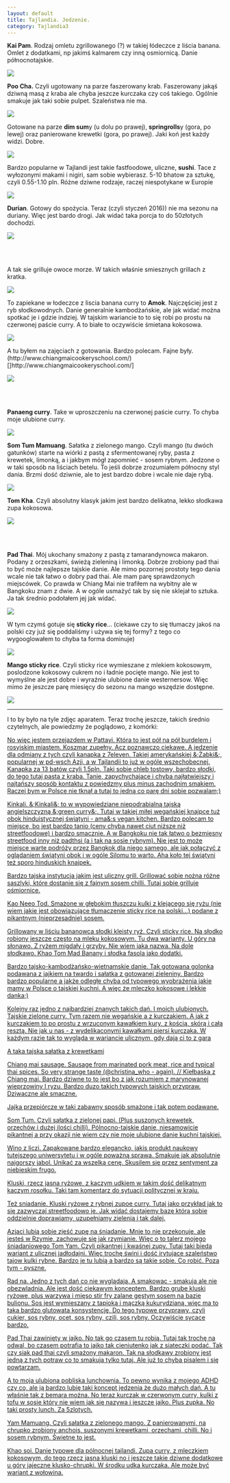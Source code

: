 ```yaml
---
layout: default
title: Tajlandia. Jedzenie.
category: Tajlandia3
---
```


<p><strong>Kai Pam</strong>. Rodzaj omletu zgrillowanego (?) w takiej łódeczce z liścia banana. Omlet z dodatkami, np jakimś kalmarem czy inną osmiornicą. Danie północnotajskie.</p>

<img src='https://lh3.googleusercontent.com/9mj0n4sgfzEZWK3IzUFyQsgpyNGxaFOn9orxhyEQPWSa-rU1dAZcUXjNZvqT7v5hbd-PgFSUx7f5FBT0sb2QxhWj114jXWtyvFaHIHwAgIRGGFCCEqYEa8t5cwy3yhviEt4jcC5RVGGqGxT6D9-2OvciLM-6VK6qLvi8S2k9zLbhhlbbj4Q1Srb0ZrCai6k3Pg9XsBI_n9Ii3xkOrFG_MbPLfrDf0QM011aVwY_O-oNRoHX1pL4b-93wF5UY2EiYGFBS1vqPBwFEKAHUWo9FSxc3RcU6whf0K0gsG11JRyDoDs18L0Vh8Mtxn9tjXDzcXvH0d3aBGTJQemXsIU908YK3XvedHiRBdHh2VGJ8oBLMK7PCLKm222JTrJ7y37WkBqpSGU4YuCzXMPmuNB6sGaPLHUgNWdvhhu_VP2ibDw4KPoO1aLqiFOAMXFxxWUGm39_oIeTajasI0voW-YPVwlS1RfQOt-tCTEfgqzBPSD79Oe3I2XL4FYTtlj1UgdCq5RRBSPEpi2_ObBLEdDHVwkV1IADmo6pkRG5eqom3Bzx_mJzTwsI-1XSkBEozs6tHib7KzA=w9999-h999' srcset='https://lh3.googleusercontent.com/9mj0n4sgfzEZWK3IzUFyQsgpyNGxaFOn9orxhyEQPWSa-rU1dAZcUXjNZvqT7v5hbd-PgFSUx7f5FBT0sb2QxhWj114jXWtyvFaHIHwAgIRGGFCCEqYEa8t5cwy3yhviEt4jcC5RVGGqGxT6D9-2OvciLM-6VK6qLvi8S2k9zLbhhlbbj4Q1Srb0ZrCai6k3Pg9XsBI_n9Ii3xkOrFG_MbPLfrDf0QM011aVwY_O-oNRoHX1pL4b-93wF5UY2EiYGFBS1vqPBwFEKAHUWo9FSxc3RcU6whf0K0gsG11JRyDoDs18L0Vh8Mtxn9tjXDzcXvH0d3aBGTJQemXsIU908YK3XvedHiRBdHh2VGJ8oBLMK7PCLKm222JTrJ7y37WkBqpSGU4YuCzXMPmuNB6sGaPLHUgNWdvhhu_VP2ibDw4KPoO1aLqiFOAMXFxxWUGm39_oIeTajasI0voW-YPVwlS1RfQOt-tCTEfgqzBPSD79Oe3I2XL4FYTtlj1UgdCq5RRBSPEpi2_ObBLEdDHVwkV1IADmo6pkRG5eqom3Bzx_mJzTwsI-1XSkBEozs6tHib7KzA=w1400-h9999 1400' srcset='https://lh3.googleusercontent.com/9mj0n4sgfzEZWK3IzUFyQsgpyNGxaFOn9orxhyEQPWSa-rU1dAZcUXjNZvqT7v5hbd-PgFSUx7f5FBT0sb2QxhWj114jXWtyvFaHIHwAgIRGGFCCEqYEa8t5cwy3yhviEt4jcC5RVGGqGxT6D9-2OvciLM-6VK6qLvi8S2k9zLbhhlbbj4Q1Srb0ZrCai6k3Pg9XsBI_n9Ii3xkOrFG_MbPLfrDf0QM011aVwY_O-oNRoHX1pL4b-93wF5UY2EiYGFBS1vqPBwFEKAHUWo9FSxc3RcU6whf0K0gsG11JRyDoDs18L0Vh8Mtxn9tjXDzcXvH0d3aBGTJQemXsIU908YK3XvedHiRBdHh2VGJ8oBLMK7PCLKm222JTrJ7y37WkBqpSGU4YuCzXMPmuNB6sGaPLHUgNWdvhhu_VP2ibDw4KPoO1aLqiFOAMXFxxWUGm39_oIeTajasI0voW-YPVwlS1RfQOt-tCTEfgqzBPSD79Oe3I2XL4FYTtlj1UgdCq5RRBSPEpi2_ObBLEdDHVwkV1IADmo6pkRG5eqom3Bzx_mJzTwsI-1XSkBEozs6tHib7KzA=w1950-h9999 1950w' />

<p><strong>Poo Cha.</strong> Czyli ugotowany na parze faszerowany krab. Faszerowany jakąś dziwną masą z kraba ale chyba jeszcze kurczaka czy coś takiego. Ogólnie smakuje jak taki sobie pulpet. Szaleństwa nie ma.</p>

<img src='https://lh3.googleusercontent.com/S6RPAkofxADX6EpRDP_wA8v_NGZx3nl8By_Bj5r0d3HunczNog7peE8YdbdhGFdt3N5wP1ql2UmIWvKy7PUCpl1lfKRe-TwaaLNey1z7kpICah7Yb-nPp8hes7sUQ5LR4I6aEM0qDdBPxrVPH5OJAm-Rcqlg7aC0kEt42aG5Wk95pCfK0OOSq_yxezvb0j_b2Gq9dn8nt4gLdgYoHEfGf7Z3SSBCKsS6i8n6TLphMkQei--emMfU_wdBjU8Jk679CcaFwt4sIb0SiAhvErlMYFdtBySODD_ifBHFPl37TxV6nB_7hnpvFBA0Df2fe-jtKnEg32Lh436OQ2eaUtvYXGF5dfO3z5rLlNsW0I2EVKVvqUqnfsCtmmJlk1MF_tqLopCVHPfsi2a6a4toGXvXyD2mTjk7RQGajAjhYooaXdtA8xsA8t9M9OsGNC3kMwILuPHCP77r9kGYmHt00VltH7KToRVvuxAfr0Gp4zU-ANlFzjrFDfXLOxIG9kEg74uH5yWNfz4vTjrZXO_ti6SywCIufzV6L0qf8DHGRWzddv5jX6hX-OhM0SxCRBkBYLAHILBSPg=w9999-h9999' 
srcset='https://lh3.googleusercontent.com/S6RPAkofxADX6EpRDP_wA8v_NGZx3nl8By_Bj5r0d3HunczNog7peE8YdbdhGFdt3N5wP1ql2UmIWvKy7PUCpl1lfKRe-TwaaLNey1z7kpICah7Yb-nPp8hes7sUQ5LR4I6aEM0qDdBPxrVPH5OJAm-Rcqlg7aC0kEt42aG5Wk95pCfK0OOSq_yxezvb0j_b2Gq9dn8nt4gLdgYoHEfGf7Z3SSBCKsS6i8n6TLphMkQei--emMfU_wdBjU8Jk679CcaFwt4sIb0SiAhvErlMYFdtBySODD_ifBHFPl37TxV6nB_7hnpvFBA0Df2fe-jtKnEg32Lh436OQ2eaUtvYXGF5dfO3z5rLlNsW0I2EVKVvqUqnfsCtmmJlk1MF_tqLopCVHPfsi2a6a4toGXvXyD2mTjk7RQGajAjhYooaXdtA8xsA8t9M9OsGNC3kMwILuPHCP77r9kGYmHt00VltH7KToRVvuxAfr0Gp4zU-ANlFzjrFDfXLOxIG9kEg74uH5yWNfz4vTjrZXO_ti6SywCIufzV6L0qf8DHGRWzddv5jX6hX-OhM0SxCRBkBYLAHILBSPg=w1400-h9999 1400w' 
srcset='https://lh3.googleusercontent.com/S6RPAkofxADX6EpRDP_wA8v_NGZx3nl8By_Bj5r0d3HunczNog7peE8YdbdhGFdt3N5wP1ql2UmIWvKy7PUCpl1lfKRe-TwaaLNey1z7kpICah7Yb-nPp8hes7sUQ5LR4I6aEM0qDdBPxrVPH5OJAm-Rcqlg7aC0kEt42aG5Wk95pCfK0OOSq_yxezvb0j_b2Gq9dn8nt4gLdgYoHEfGf7Z3SSBCKsS6i8n6TLphMkQei--emMfU_wdBjU8Jk679CcaFwt4sIb0SiAhvErlMYFdtBySODD_ifBHFPl37TxV6nB_7hnpvFBA0Df2fe-jtKnEg32Lh436OQ2eaUtvYXGF5dfO3z5rLlNsW0I2EVKVvqUqnfsCtmmJlk1MF_tqLopCVHPfsi2a6a4toGXvXyD2mTjk7RQGajAjhYooaXdtA8xsA8t9M9OsGNC3kMwILuPHCP77r9kGYmHt00VltH7KToRVvuxAfr0Gp4zU-ANlFzjrFDfXLOxIG9kEg74uH5yWNfz4vTjrZXO_ti6SywCIufzV6L0qf8DHGRWzddv5jX6hX-OhM0SxCRBkBYLAHILBSPg=w1950-h9999 1950w' />

<p>Gotowane na parze <strong>dim sum</strong>y (u dolu po prawej), <strong>springrolls</strong>y (gora, po lewej) oraz panierowane krewetki (gora, po prawej). Jaki koń jest każdy widzi. Dobre. </p>

<img src='https://lh3.googleusercontent.com/bOKYVu1nLcjk6EX5_Yt5KRxw3cj_dGP5Z1hZP2o89ynwY1sC9wAeRupCVjD4nP8i4gm5rOWbdjiDmI3y4Ct3cEKiepb84ZaAfKQ8J0fPKOWX_YAAHsefR0XNPFbsT_5rYXMjqKMkCGuwZBX2u6tWnQ_Utg9cyQg1hMKEk9YVO_3ufJsRkrbuSYn3Awl1iw5ANV29S3O60FVaC5QGWBJOjMWdBUbdMiQ0-NdOFgRSUxidBaZJ00DQV31NghvvTV4aTIIZj7GXtqAZVjZ3pzBEGRez6cPL5S5W9Z-5DrSAz-CiS2TBoRs8pqxOSmeTI8FAiCVVabReMABUDYyW8OZiduPbSN8Wb9yGCo1wkKm-jYtsbjGnYS7ze3QRqj3JdKMxfCkZ_YbxZ_fqpQlB9XLseQO8ys2kHWSN0uT25teyHlwUICmXwQZLXkcVAgBohiUO5utgl_eshBspnyzA91cu5m59IqjJiSIWOwR44KzXB2EQQL8F9UqIJF-4V9MMaxJ1H5ty2nZSzs1gx8VYopSEffPN4sxozxZ5CuLOIRRKXTaDEbnW6GFNGMwQAwEhdqn1xVWmYw=w9999-h999' srcset='https://lh3.googleusercontent.com/bOKYVu1nLcjk6EX5_Yt5KRxw3cj_dGP5Z1hZP2o89ynwY1sC9wAeRupCVjD4nP8i4gm5rOWbdjiDmI3y4Ct3cEKiepb84ZaAfKQ8J0fPKOWX_YAAHsefR0XNPFbsT_5rYXMjqKMkCGuwZBX2u6tWnQ_Utg9cyQg1hMKEk9YVO_3ufJsRkrbuSYn3Awl1iw5ANV29S3O60FVaC5QGWBJOjMWdBUbdMiQ0-NdOFgRSUxidBaZJ00DQV31NghvvTV4aTIIZj7GXtqAZVjZ3pzBEGRez6cPL5S5W9Z-5DrSAz-CiS2TBoRs8pqxOSmeTI8FAiCVVabReMABUDYyW8OZiduPbSN8Wb9yGCo1wkKm-jYtsbjGnYS7ze3QRqj3JdKMxfCkZ_YbxZ_fqpQlB9XLseQO8ys2kHWSN0uT25teyHlwUICmXwQZLXkcVAgBohiUO5utgl_eshBspnyzA91cu5m59IqjJiSIWOwR44KzXB2EQQL8F9UqIJF-4V9MMaxJ1H5ty2nZSzs1gx8VYopSEffPN4sxozxZ5CuLOIRRKXTaDEbnW6GFNGMwQAwEhdqn1xVWmYw=w1400-h9999 1400' srcset='https://lh3.googleusercontent.com/bOKYVu1nLcjk6EX5_Yt5KRxw3cj_dGP5Z1hZP2o89ynwY1sC9wAeRupCVjD4nP8i4gm5rOWbdjiDmI3y4Ct3cEKiepb84ZaAfKQ8J0fPKOWX_YAAHsefR0XNPFbsT_5rYXMjqKMkCGuwZBX2u6tWnQ_Utg9cyQg1hMKEk9YVO_3ufJsRkrbuSYn3Awl1iw5ANV29S3O60FVaC5QGWBJOjMWdBUbdMiQ0-NdOFgRSUxidBaZJ00DQV31NghvvTV4aTIIZj7GXtqAZVjZ3pzBEGRez6cPL5S5W9Z-5DrSAz-CiS2TBoRs8pqxOSmeTI8FAiCVVabReMABUDYyW8OZiduPbSN8Wb9yGCo1wkKm-jYtsbjGnYS7ze3QRqj3JdKMxfCkZ_YbxZ_fqpQlB9XLseQO8ys2kHWSN0uT25teyHlwUICmXwQZLXkcVAgBohiUO5utgl_eshBspnyzA91cu5m59IqjJiSIWOwR44KzXB2EQQL8F9UqIJF-4V9MMaxJ1H5ty2nZSzs1gx8VYopSEffPN4sxozxZ5CuLOIRRKXTaDEbnW6GFNGMwQAwEhdqn1xVWmYw=w1950-h9999 1950w' />

<p>Bardzo popularne w Tajlandi jest takie fastfoodowe, uliczne, <strong>sushi</strong>. Tace z wyłozonymi makami i nigiri, sam sobie wybierasz. 5-10 bhatow za sztukę, czyli 0.55-1.10 pln. Różne dziwne rodzaje, raczej niespotykane w Europie</p>

<img src='https://lh3.googleusercontent.com/iaoI0VUFjZzMYIRNOefSuTvEwHziU0rlHtynapYZZbTOgIg60vDbaWDIXqbrgABESZpxZuhIRowP64h22jzx54IfFYU6D_rMEVLmgZtLHKfzE173rNFLCHngPptRDpHJoa5aNW4JD9aI-rrIbik8t48zNcvkkyXK1JCq0abr8DfrFiTqB51gXmkfMtP_1zS-_wuRjCIqLXP7swgg05_njBSywYTfMf0ZIEOtHZwBraKTmtxKHg4MWTqHFm7VM-amqV8h7Qz0wSzTr_uSraMY1S_Y-FMylSDRa0s9HO2vJlxu537Ifni9d1cikjJVbaI3HfvmvhZFbemLPpD7vuB_ZziVcfo4wM2-uhlmjHakF8RCrFA3S3fr7C3FGodqmU8ey2Uk9FV9Pf-VKwucagl7ewdVDlzjyBCbNfauWU3aB58mDgEbpStwQKi2w8qR-qEDMgtUWwjAollhWs_XCAT71sQY1qMf2p3LFl0EJVo2XYjJTBJlgniOY72WoJVRifGQrFLPIeuBjEZcZlrO8uQWqzJUg-Ochre1hC0IW8-lKjjmJmpRQzK1724wsrXj66fzihVfpQ=w9999-h999' srcset='https://lh3.googleusercontent.com/iaoI0VUFjZzMYIRNOefSuTvEwHziU0rlHtynapYZZbTOgIg60vDbaWDIXqbrgABESZpxZuhIRowP64h22jzx54IfFYU6D_rMEVLmgZtLHKfzE173rNFLCHngPptRDpHJoa5aNW4JD9aI-rrIbik8t48zNcvkkyXK1JCq0abr8DfrFiTqB51gXmkfMtP_1zS-_wuRjCIqLXP7swgg05_njBSywYTfMf0ZIEOtHZwBraKTmtxKHg4MWTqHFm7VM-amqV8h7Qz0wSzTr_uSraMY1S_Y-FMylSDRa0s9HO2vJlxu537Ifni9d1cikjJVbaI3HfvmvhZFbemLPpD7vuB_ZziVcfo4wM2-uhlmjHakF8RCrFA3S3fr7C3FGodqmU8ey2Uk9FV9Pf-VKwucagl7ewdVDlzjyBCbNfauWU3aB58mDgEbpStwQKi2w8qR-qEDMgtUWwjAollhWs_XCAT71sQY1qMf2p3LFl0EJVo2XYjJTBJlgniOY72WoJVRifGQrFLPIeuBjEZcZlrO8uQWqzJUg-Ochre1hC0IW8-lKjjmJmpRQzK1724wsrXj66fzihVfpQ=w1400-h9999 1400' srcset='https://lh3.googleusercontent.com/iaoI0VUFjZzMYIRNOefSuTvEwHziU0rlHtynapYZZbTOgIg60vDbaWDIXqbrgABESZpxZuhIRowP64h22jzx54IfFYU6D_rMEVLmgZtLHKfzE173rNFLCHngPptRDpHJoa5aNW4JD9aI-rrIbik8t48zNcvkkyXK1JCq0abr8DfrFiTqB51gXmkfMtP_1zS-_wuRjCIqLXP7swgg05_njBSywYTfMf0ZIEOtHZwBraKTmtxKHg4MWTqHFm7VM-amqV8h7Qz0wSzTr_uSraMY1S_Y-FMylSDRa0s9HO2vJlxu537Ifni9d1cikjJVbaI3HfvmvhZFbemLPpD7vuB_ZziVcfo4wM2-uhlmjHakF8RCrFA3S3fr7C3FGodqmU8ey2Uk9FV9Pf-VKwucagl7ewdVDlzjyBCbNfauWU3aB58mDgEbpStwQKi2w8qR-qEDMgtUWwjAollhWs_XCAT71sQY1qMf2p3LFl0EJVo2XYjJTBJlgniOY72WoJVRifGQrFLPIeuBjEZcZlrO8uQWqzJUg-Ochre1hC0IW8-lKjjmJmpRQzK1724wsrXj66fzihVfpQ=w1950-h9999 1950w' />

<p><strong>Durian</strong>. Gotowy do spożycia. Teraz (czyli styczeń 2016)) nie ma sezonu na duriany. Więc jest bardo drogi. Jak widać taka porcja to do 50złotych dochodzi.</p>

<img src='https://lh3.googleusercontent.com/SL-uD4wYhy7safAFRzsS84XaMDp9OR-v3EVQr8BO7nVokXFa6mK9FJxNMXeSxPaRbb9AV0-dBxMgnze2c3jRgzXuGsM1KhSLXRbHvk5lsXOluF97yfe5r_Fg3FYfF_OkqpTE6F8t4_7Ymge9nYxGvp2Mhmob_MJ_L9X0bNmtf4pzlGPRqO1HI_Lpx6APUTZfi1_lxBzXMIFw_yhGQGCWQlph3sPAth_al5Y3kMltxmE0w48NbrHeg5iVSZT17Xv3-8LXVcnP3lOA0oaj5rRdxs_jlxRnzKXdcMKIuglTg76jRCQgRV5VqZf26RR54DOld_z7p20vqxi6CA6pX0dxkZl4H6ykxa5B2ibneahOFVj4_MZhEOBU3M8iolXPdkOpFBpKKCxutgLqb4dfD7WJtfUcT2X0NPCzyJjf9cm1BSflGTCadE-DLPBh86WqR7ihnjbuiG0KFIkjShwd2d1jgcem4TM5pu6M5kkYEffmd9lCuVVBvqWhAJQhy_-iWSlbxLfSzEaAVZdSvVVIc4jaHQrvRFCQCR_mheCmqUJHc4jhXXoEaPjizXe_7JvQv1Zr5VnNSg=w9999-h999' srcset='https://lh3.googleusercontent.com/SL-uD4wYhy7safAFRzsS84XaMDp9OR-v3EVQr8BO7nVokXFa6mK9FJxNMXeSxPaRbb9AV0-dBxMgnze2c3jRgzXuGsM1KhSLXRbHvk5lsXOluF97yfe5r_Fg3FYfF_OkqpTE6F8t4_7Ymge9nYxGvp2Mhmob_MJ_L9X0bNmtf4pzlGPRqO1HI_Lpx6APUTZfi1_lxBzXMIFw_yhGQGCWQlph3sPAth_al5Y3kMltxmE0w48NbrHeg5iVSZT17Xv3-8LXVcnP3lOA0oaj5rRdxs_jlxRnzKXdcMKIuglTg76jRCQgRV5VqZf26RR54DOld_z7p20vqxi6CA6pX0dxkZl4H6ykxa5B2ibneahOFVj4_MZhEOBU3M8iolXPdkOpFBpKKCxutgLqb4dfD7WJtfUcT2X0NPCzyJjf9cm1BSflGTCadE-DLPBh86WqR7ihnjbuiG0KFIkjShwd2d1jgcem4TM5pu6M5kkYEffmd9lCuVVBvqWhAJQhy_-iWSlbxLfSzEaAVZdSvVVIc4jaHQrvRFCQCR_mheCmqUJHc4jhXXoEaPjizXe_7JvQv1Zr5VnNSg=w1400-h9999 1400' srcset='https://lh3.googleusercontent.com/SL-uD4wYhy7safAFRzsS84XaMDp9OR-v3EVQr8BO7nVokXFa6mK9FJxNMXeSxPaRbb9AV0-dBxMgnze2c3jRgzXuGsM1KhSLXRbHvk5lsXOluF97yfe5r_Fg3FYfF_OkqpTE6F8t4_7Ymge9nYxGvp2Mhmob_MJ_L9X0bNmtf4pzlGPRqO1HI_Lpx6APUTZfi1_lxBzXMIFw_yhGQGCWQlph3sPAth_al5Y3kMltxmE0w48NbrHeg5iVSZT17Xv3-8LXVcnP3lOA0oaj5rRdxs_jlxRnzKXdcMKIuglTg76jRCQgRV5VqZf26RR54DOld_z7p20vqxi6CA6pX0dxkZl4H6ykxa5B2ibneahOFVj4_MZhEOBU3M8iolXPdkOpFBpKKCxutgLqb4dfD7WJtfUcT2X0NPCzyJjf9cm1BSflGTCadE-DLPBh86WqR7ihnjbuiG0KFIkjShwd2d1jgcem4TM5pu6M5kkYEffmd9lCuVVBvqWhAJQhy_-iWSlbxLfSzEaAVZdSvVVIc4jaHQrvRFCQCR_mheCmqUJHc4jhXXoEaPjizXe_7JvQv1Zr5VnNSg=w1950-h9999 1950w' />

<br /><br /><p>A tak sie grilluje owoce morze. W takich właśnie smiesznych grillach z kratka. </p>

<img src='https://lh3.googleusercontent.com/qSys61c275WFJvqLTNmVX5500QbNpD_Bt4FdIE_FtbB-WUPlXrUnc2kXnq-zt0lXxO9X44hN-nGeajkeQsMRKWUVR6dzcMYvQYHES8LSjt0xeuUIsVqFT1iFU20TODuGO5AFRSiuQfrjHplPjOHW2AI6LKYPo7xBh7PYII7eiR1TJXfqjgEfEBM31skSDxOaCn9W_vCq1kKu_Zn5hdILc_N_DxqFWgyaH4Id0xQnrQCzeHAWfNFUGafwbRv6PTJmM1Efu_ug2bsxU6sJFU3xVgncP52gsDquVAs_QPR_ogbyEt0kcFLnqr-LU6_mrxSprGWDtgDanWffaa2_hlMuhGzS1u9kwAHsvs-IDO72JA2RGTDfHgo-Z5K5CEjvkvxQG_AHSeIcf8I0lGD3aENBK9DCuGR5i7cDzj4C6qZPWLqBS8g1B7ASfDM9_g3wk6lLSKkULve-z9dIhFjO5QL7hzNLQ3AksUwmtqwsWpNM7PhtgTJkDhKcAZx6ZllIMQzO2A1A_IC3XZ9c76dq8ktQtKEfeARTO5DsJuzoaMFGbUAt-2IvaJnuJdluFRgJQ6UNB-zbQg=w9999-h999' srcset='https://lh3.googleusercontent.com/qSys61c275WFJvqLTNmVX5500QbNpD_Bt4FdIE_FtbB-WUPlXrUnc2kXnq-zt0lXxO9X44hN-nGeajkeQsMRKWUVR6dzcMYvQYHES8LSjt0xeuUIsVqFT1iFU20TODuGO5AFRSiuQfrjHplPjOHW2AI6LKYPo7xBh7PYII7eiR1TJXfqjgEfEBM31skSDxOaCn9W_vCq1kKu_Zn5hdILc_N_DxqFWgyaH4Id0xQnrQCzeHAWfNFUGafwbRv6PTJmM1Efu_ug2bsxU6sJFU3xVgncP52gsDquVAs_QPR_ogbyEt0kcFLnqr-LU6_mrxSprGWDtgDanWffaa2_hlMuhGzS1u9kwAHsvs-IDO72JA2RGTDfHgo-Z5K5CEjvkvxQG_AHSeIcf8I0lGD3aENBK9DCuGR5i7cDzj4C6qZPWLqBS8g1B7ASfDM9_g3wk6lLSKkULve-z9dIhFjO5QL7hzNLQ3AksUwmtqwsWpNM7PhtgTJkDhKcAZx6ZllIMQzO2A1A_IC3XZ9c76dq8ktQtKEfeARTO5DsJuzoaMFGbUAt-2IvaJnuJdluFRgJQ6UNB-zbQg=w1400-h9999 1400' srcset='https://lh3.googleusercontent.com/qSys61c275WFJvqLTNmVX5500QbNpD_Bt4FdIE_FtbB-WUPlXrUnc2kXnq-zt0lXxO9X44hN-nGeajkeQsMRKWUVR6dzcMYvQYHES8LSjt0xeuUIsVqFT1iFU20TODuGO5AFRSiuQfrjHplPjOHW2AI6LKYPo7xBh7PYII7eiR1TJXfqjgEfEBM31skSDxOaCn9W_vCq1kKu_Zn5hdILc_N_DxqFWgyaH4Id0xQnrQCzeHAWfNFUGafwbRv6PTJmM1Efu_ug2bsxU6sJFU3xVgncP52gsDquVAs_QPR_ogbyEt0kcFLnqr-LU6_mrxSprGWDtgDanWffaa2_hlMuhGzS1u9kwAHsvs-IDO72JA2RGTDfHgo-Z5K5CEjvkvxQG_AHSeIcf8I0lGD3aENBK9DCuGR5i7cDzj4C6qZPWLqBS8g1B7ASfDM9_g3wk6lLSKkULve-z9dIhFjO5QL7hzNLQ3AksUwmtqwsWpNM7PhtgTJkDhKcAZx6ZllIMQzO2A1A_IC3XZ9c76dq8ktQtKEfeARTO5DsJuzoaMFGbUAt-2IvaJnuJdluFRgJQ6UNB-zbQg=w1950-h9999 1950w' />

<p>To zapiekane w łodeczce z liscia banana curry to <strong>Amok</strong>.  Najczęściej jest z ryb słodkowodnych. Danie generalnie kambodżańskie, ale jak widać można spotkać je i gdzie indziej. W tajskim wariancie to to się robi po prostu na czerwonej paście curry. A to białe to oczywiście śmietana kokosowa.</p>

<img src='https://lh3.googleusercontent.com/T8XgBXEj1SIavk1h4T489H6LlGmIHRx-jtqKIr0mp4d6PvvQe6wydUVWoszcaL_9L82UBYjr6Yvk0fdP4hYurJDJyzTT2jIStbWtq-fJTba_j6GuX91R3_-doIZzYLLIitcvFXgE7FYV7DBUwRgTezAWeD1I7zvvJzy5fTW1cqwHffGmlUwCN9QhE0YaqKm_KUpqFIFpBGeSBQWHsCEm1R478cZDthe0mHhGVik8wnM53ERg-JdqGsV0wfmkfu4od0f5yDquLvHasRn_fhKLg4A52Wjl5vo8ndSyxNwst_IeXCRNzb7hC69Vb4PDWXaVtIVPpysP0jyhc54xzDXVclnfttot0FasXDDV8wc2Vr5AX-lzke6bJ4zJcavOmJJ94Hxy5NG_O_dXy6ccawLz-xkYlsDsjqtQfcI8IYfD3qNBz0gfYOvVz4eiRfQkt4F2euJ3oGsUity22osVWWs5QmJhNsoQCaDMmYjkLKzqk-dTNJ4Ap0bVScJ2PNgV2PhoWC6cNVTUZQmeq_ia68twRNAi8FdcE3ouB3SXye449LNa64vaBKLcePdVCItVXaynXHrUgA=w9999-h999' srcset='https://lh3.googleusercontent.com/T8XgBXEj1SIavk1h4T489H6LlGmIHRx-jtqKIr0mp4d6PvvQe6wydUVWoszcaL_9L82UBYjr6Yvk0fdP4hYurJDJyzTT2jIStbWtq-fJTba_j6GuX91R3_-doIZzYLLIitcvFXgE7FYV7DBUwRgTezAWeD1I7zvvJzy5fTW1cqwHffGmlUwCN9QhE0YaqKm_KUpqFIFpBGeSBQWHsCEm1R478cZDthe0mHhGVik8wnM53ERg-JdqGsV0wfmkfu4od0f5yDquLvHasRn_fhKLg4A52Wjl5vo8ndSyxNwst_IeXCRNzb7hC69Vb4PDWXaVtIVPpysP0jyhc54xzDXVclnfttot0FasXDDV8wc2Vr5AX-lzke6bJ4zJcavOmJJ94Hxy5NG_O_dXy6ccawLz-xkYlsDsjqtQfcI8IYfD3qNBz0gfYOvVz4eiRfQkt4F2euJ3oGsUity22osVWWs5QmJhNsoQCaDMmYjkLKzqk-dTNJ4Ap0bVScJ2PNgV2PhoWC6cNVTUZQmeq_ia68twRNAi8FdcE3ouB3SXye449LNa64vaBKLcePdVCItVXaynXHrUgA=w1400-h9999 1400' srcset='https://lh3.googleusercontent.com/T8XgBXEj1SIavk1h4T489H6LlGmIHRx-jtqKIr0mp4d6PvvQe6wydUVWoszcaL_9L82UBYjr6Yvk0fdP4hYurJDJyzTT2jIStbWtq-fJTba_j6GuX91R3_-doIZzYLLIitcvFXgE7FYV7DBUwRgTezAWeD1I7zvvJzy5fTW1cqwHffGmlUwCN9QhE0YaqKm_KUpqFIFpBGeSBQWHsCEm1R478cZDthe0mHhGVik8wnM53ERg-JdqGsV0wfmkfu4od0f5yDquLvHasRn_fhKLg4A52Wjl5vo8ndSyxNwst_IeXCRNzb7hC69Vb4PDWXaVtIVPpysP0jyhc54xzDXVclnfttot0FasXDDV8wc2Vr5AX-lzke6bJ4zJcavOmJJ94Hxy5NG_O_dXy6ccawLz-xkYlsDsjqtQfcI8IYfD3qNBz0gfYOvVz4eiRfQkt4F2euJ3oGsUity22osVWWs5QmJhNsoQCaDMmYjkLKzqk-dTNJ4Ap0bVScJ2PNgV2PhoWC6cNVTUZQmeq_ia68twRNAi8FdcE3ouB3SXye449LNa64vaBKLcePdVCItVXaynXHrUgA=w1950-h9999 1950w' />

<p>A tu byłem na zajęciach z gotowania. Bardzo polecam. Fajne były. (http://www.chiangmaicookeryschool.com/)[]http://www.chiangmaicookeryschool.com/]</p>

<img src='https://lh3.googleusercontent.com/XG4hH4aA9z9j0hxGG4TLw6sbS9Basegmo4lYBcG2iwMfIH34JchtUZL0oUxxkqtiqIOGqSZxQHD5v6YMsUZDHG6BGx3h5UN5_uhtIO215-JtiYdKlmBA874vBzdEIxjOyc02vwPboTngJaxf162Z6kV3hIQEpfRnEV6aOjnGgzb9DbBuhSWe-_xZj04Ub8FQ62F0acaU_4tY7JNQiRZ8csnDMr2nTSaYIjjjJ9sRQEX-AAoVUDCJ6eHY44anSmKPPKBpJ7tBhLZfDlnOiDOjroRL_UxgW9QLu0HzFsJMKMGCBYpzV9CBGfrBx6KuXkZGOspP4lB9k-ngPY9MAyRFRIxpEO9Hojrtwurb6eb0p87U4YbwRM01tWzg5BAnwCxEbQjECgXtXsP9pYV58Ow1vK47J3o-40AtFXPCNANZQFw4Wzd3A3IucgyIbMkoGKZGLtXfM6lh1ccMzUOEp09VxGZmjK-hjFtddTG-naqD2Mfzfr5fBgNz-h_QJFF7E1okrlJeBe6alhpefcqHOsXGPaTFAANIbqy8KFYn-IvUs0MuJrX2ozJrWkdUCrjziw04IehEwQ=w9999-h999' srcset='https://lh3.googleusercontent.com/XG4hH4aA9z9j0hxGG4TLw6sbS9Basegmo4lYBcG2iwMfIH34JchtUZL0oUxxkqtiqIOGqSZxQHD5v6YMsUZDHG6BGx3h5UN5_uhtIO215-JtiYdKlmBA874vBzdEIxjOyc02vwPboTngJaxf162Z6kV3hIQEpfRnEV6aOjnGgzb9DbBuhSWe-_xZj04Ub8FQ62F0acaU_4tY7JNQiRZ8csnDMr2nTSaYIjjjJ9sRQEX-AAoVUDCJ6eHY44anSmKPPKBpJ7tBhLZfDlnOiDOjroRL_UxgW9QLu0HzFsJMKMGCBYpzV9CBGfrBx6KuXkZGOspP4lB9k-ngPY9MAyRFRIxpEO9Hojrtwurb6eb0p87U4YbwRM01tWzg5BAnwCxEbQjECgXtXsP9pYV58Ow1vK47J3o-40AtFXPCNANZQFw4Wzd3A3IucgyIbMkoGKZGLtXfM6lh1ccMzUOEp09VxGZmjK-hjFtddTG-naqD2Mfzfr5fBgNz-h_QJFF7E1okrlJeBe6alhpefcqHOsXGPaTFAANIbqy8KFYn-IvUs0MuJrX2ozJrWkdUCrjziw04IehEwQ=w1400-h9999 1400' srcset='https://lh3.googleusercontent.com/XG4hH4aA9z9j0hxGG4TLw6sbS9Basegmo4lYBcG2iwMfIH34JchtUZL0oUxxkqtiqIOGqSZxQHD5v6YMsUZDHG6BGx3h5UN5_uhtIO215-JtiYdKlmBA874vBzdEIxjOyc02vwPboTngJaxf162Z6kV3hIQEpfRnEV6aOjnGgzb9DbBuhSWe-_xZj04Ub8FQ62F0acaU_4tY7JNQiRZ8csnDMr2nTSaYIjjjJ9sRQEX-AAoVUDCJ6eHY44anSmKPPKBpJ7tBhLZfDlnOiDOjroRL_UxgW9QLu0HzFsJMKMGCBYpzV9CBGfrBx6KuXkZGOspP4lB9k-ngPY9MAyRFRIxpEO9Hojrtwurb6eb0p87U4YbwRM01tWzg5BAnwCxEbQjECgXtXsP9pYV58Ow1vK47J3o-40AtFXPCNANZQFw4Wzd3A3IucgyIbMkoGKZGLtXfM6lh1ccMzUOEp09VxGZmjK-hjFtddTG-naqD2Mfzfr5fBgNz-h_QJFF7E1okrlJeBe6alhpefcqHOsXGPaTFAANIbqy8KFYn-IvUs0MuJrX2ozJrWkdUCrjziw04IehEwQ=w1950-h9999 1950w' />

<br /><br /><p><strong>Panaeng curry</strong>. Take w uproszczeniu na czerwonej paście curry. To chyba moje ulubione curry. </p>

<img src='https://lh3.googleusercontent.com/WbNVsSLtulQ9i7isbKCGAHxUtTD1EAF7gai3RFjBTKrBcvY5152KO-JiHHs-qPVApkGEXlqWFYsDvLGoHmst6F25sb8RwU-TiCMhJDm4knqPGcPv6SHR2p7AtFh0DPHs66LZmeDbD-hx4FwRBcxgSLv8hVv-I3ojgGKT72xHPv5MQHbDn1X7BhokprspbfbnN4sOsy_cpsw07Ukn102YForhvjZcHl66zpBOa9tq0E8y8qWmzrkotcodTymW9ADXcBEvOjRlmpxw5IYfUUVQGcHGMiZ5zE0whBN44ccKi82lcyTHNz47MN0SVzVfP-qZ1vj5tAiwLfzNwPwedNW6PlGZrHcAU4iMPKmMsPNyFiJBDIOCmIHWiqyoRONXjBfywVCyIrDcm5NgC3XMheVjvmV7cU2iddXDcs4ct5W6K8lckEaZfxKLmoBD2M_E9o6Inm8JhqFJWZYrOPB8idBeD9tT1F0hb7SPtKb3S6_B5p7Xl8_bkI_uu_-0B98pLO5nB4V1LcnBCnkw1UjnkVQ-K6zUxU-TOOLWb24h35658LDh3u7dVMCBaKsRgyHNYoSU-qO2GA=w9999-h999' srcset='https://lh3.googleusercontent.com/WbNVsSLtulQ9i7isbKCGAHxUtTD1EAF7gai3RFjBTKrBcvY5152KO-JiHHs-qPVApkGEXlqWFYsDvLGoHmst6F25sb8RwU-TiCMhJDm4knqPGcPv6SHR2p7AtFh0DPHs66LZmeDbD-hx4FwRBcxgSLv8hVv-I3ojgGKT72xHPv5MQHbDn1X7BhokprspbfbnN4sOsy_cpsw07Ukn102YForhvjZcHl66zpBOa9tq0E8y8qWmzrkotcodTymW9ADXcBEvOjRlmpxw5IYfUUVQGcHGMiZ5zE0whBN44ccKi82lcyTHNz47MN0SVzVfP-qZ1vj5tAiwLfzNwPwedNW6PlGZrHcAU4iMPKmMsPNyFiJBDIOCmIHWiqyoRONXjBfywVCyIrDcm5NgC3XMheVjvmV7cU2iddXDcs4ct5W6K8lckEaZfxKLmoBD2M_E9o6Inm8JhqFJWZYrOPB8idBeD9tT1F0hb7SPtKb3S6_B5p7Xl8_bkI_uu_-0B98pLO5nB4V1LcnBCnkw1UjnkVQ-K6zUxU-TOOLWb24h35658LDh3u7dVMCBaKsRgyHNYoSU-qO2GA=w1400-h9999 1400' srcset='https://lh3.googleusercontent.com/WbNVsSLtulQ9i7isbKCGAHxUtTD1EAF7gai3RFjBTKrBcvY5152KO-JiHHs-qPVApkGEXlqWFYsDvLGoHmst6F25sb8RwU-TiCMhJDm4knqPGcPv6SHR2p7AtFh0DPHs66LZmeDbD-hx4FwRBcxgSLv8hVv-I3ojgGKT72xHPv5MQHbDn1X7BhokprspbfbnN4sOsy_cpsw07Ukn102YForhvjZcHl66zpBOa9tq0E8y8qWmzrkotcodTymW9ADXcBEvOjRlmpxw5IYfUUVQGcHGMiZ5zE0whBN44ccKi82lcyTHNz47MN0SVzVfP-qZ1vj5tAiwLfzNwPwedNW6PlGZrHcAU4iMPKmMsPNyFiJBDIOCmIHWiqyoRONXjBfywVCyIrDcm5NgC3XMheVjvmV7cU2iddXDcs4ct5W6K8lckEaZfxKLmoBD2M_E9o6Inm8JhqFJWZYrOPB8idBeD9tT1F0hb7SPtKb3S6_B5p7Xl8_bkI_uu_-0B98pLO5nB4V1LcnBCnkw1UjnkVQ-K6zUxU-TOOLWb24h35658LDh3u7dVMCBaKsRgyHNYoSU-qO2GA=w1950-h9999 1950w' />

<p><strong>Som Tum Mamuang</strong>. Sałatka z zielonego mango. Czyli mango (tu dwóch gatunków) starte na wiórki z pastą z sfermentowanej ryby, pasta z krewetek, limonką, a i jakbym mógł zapomnieć - sosem rybnym. Jedzone o w taki sposób na liściach betelu. To jeśli dobrze zrozumiałem północny styl dania. Brzmi dość dziwnie, ale to jest bardzo dobre i wcale nie daje rybą.</p>

<img src='https://lh3.googleusercontent.com/wGDHNbnVCEhfX-zpLQRntNpFHE9kOUpetyqkjnit6L6AIqRuZawk-e2PSgEm-hd_7hO3knaLtNHQlVdUKSlc2OGnTETMrUT1PYF24fIBoPWpcEuNsIidDrGvRDdRjDtfe9hntsFWMieUMW38a4BbMBTAGVdWDAq-AaXwm1hNDf_Xxc_2TbUrgI6xDhFxXmHYc-o_7-MdLIHmjMs7K8t2XG8oQLGsSvoFIx80I2ttSJkjb7t9xAcKRIk8X77ctiTqe35q_Wvr9YGGk1ATeMwWkSLyA9VM5ZkTfMAswPC8P6GIxJlcHbNJWvRimOFwokd1DRrISNS5q2QuL3TMzBlW7I6RR_RPU4QH9Igdt8aNeB7H4UKe-_XLj6BrrvAl-BxFupuo6ZEnT_7gOa4jM3tyh4aFqCBw5lQwtKM8SRBsiKdoTfwzbeF1VpN3ThDS-KT2Jvt3hCZowxR_YT8cRVdpv4zQXk3KOLYdH8aMJZ-05zf0MKELRNWYwo8UvyoCdR5xBMV42DhOWkQwHlC08DsQDzgGBL371CkieC4PyD3I21Zo_lIxvmwmeOBoCSZImI78ZYn7qQ=w9999-h999' srcset='https://lh3.googleusercontent.com/wGDHNbnVCEhfX-zpLQRntNpFHE9kOUpetyqkjnit6L6AIqRuZawk-e2PSgEm-hd_7hO3knaLtNHQlVdUKSlc2OGnTETMrUT1PYF24fIBoPWpcEuNsIidDrGvRDdRjDtfe9hntsFWMieUMW38a4BbMBTAGVdWDAq-AaXwm1hNDf_Xxc_2TbUrgI6xDhFxXmHYc-o_7-MdLIHmjMs7K8t2XG8oQLGsSvoFIx80I2ttSJkjb7t9xAcKRIk8X77ctiTqe35q_Wvr9YGGk1ATeMwWkSLyA9VM5ZkTfMAswPC8P6GIxJlcHbNJWvRimOFwokd1DRrISNS5q2QuL3TMzBlW7I6RR_RPU4QH9Igdt8aNeB7H4UKe-_XLj6BrrvAl-BxFupuo6ZEnT_7gOa4jM3tyh4aFqCBw5lQwtKM8SRBsiKdoTfwzbeF1VpN3ThDS-KT2Jvt3hCZowxR_YT8cRVdpv4zQXk3KOLYdH8aMJZ-05zf0MKELRNWYwo8UvyoCdR5xBMV42DhOWkQwHlC08DsQDzgGBL371CkieC4PyD3I21Zo_lIxvmwmeOBoCSZImI78ZYn7qQ=w1400-h9999 1400' srcset='https://lh3.googleusercontent.com/wGDHNbnVCEhfX-zpLQRntNpFHE9kOUpetyqkjnit6L6AIqRuZawk-e2PSgEm-hd_7hO3knaLtNHQlVdUKSlc2OGnTETMrUT1PYF24fIBoPWpcEuNsIidDrGvRDdRjDtfe9hntsFWMieUMW38a4BbMBTAGVdWDAq-AaXwm1hNDf_Xxc_2TbUrgI6xDhFxXmHYc-o_7-MdLIHmjMs7K8t2XG8oQLGsSvoFIx80I2ttSJkjb7t9xAcKRIk8X77ctiTqe35q_Wvr9YGGk1ATeMwWkSLyA9VM5ZkTfMAswPC8P6GIxJlcHbNJWvRimOFwokd1DRrISNS5q2QuL3TMzBlW7I6RR_RPU4QH9Igdt8aNeB7H4UKe-_XLj6BrrvAl-BxFupuo6ZEnT_7gOa4jM3tyh4aFqCBw5lQwtKM8SRBsiKdoTfwzbeF1VpN3ThDS-KT2Jvt3hCZowxR_YT8cRVdpv4zQXk3KOLYdH8aMJZ-05zf0MKELRNWYwo8UvyoCdR5xBMV42DhOWkQwHlC08DsQDzgGBL371CkieC4PyD3I21Zo_lIxvmwmeOBoCSZImI78ZYn7qQ=w1950-h9999 1950w' />

<p><strong>Tom Kha</strong>. Czyli absolutny klasyk jakim jest bardzo delikatna, lekko słodkawa zupa kokosowa. </p>

<img src='https://lh3.googleusercontent.com/bZrmCfRWaQqxMcR0l_JePdwvESXSQHwgv28GU_WJd20njYptC3N6sq_EPpR7Zftqk70Pk0OrtPKhElDEZMJqEuZtQaAOoreqgZ68v4zCSVE6WkhVPGin1S31VSt0fc3SFTJsoHqdWyGG24b2fp3XLSYPmLqkeFIodATHOfO_oWIHjqoD3q7fcuimt8SNf3arUZDlWngZMFWbO_KHAMgDqOiCmZ03O6KY2PQCloJbF5hmzqj90d_I6-aSToQxeZf-oOyQwDKmju44JiTN6TM5LMN7wyJoKk4ZvP7Ri9CXn9Wz5MOknqm5eDEbO0oAKdzPp96mfsUaqcwNqmJXHQekg-jcYEl14SnlSyXM8yIK9BhTceLJZtLXTI0gpjGNQITXwKNjY1d71eLzKM1YEtQbOLeI7TaGA5fIEmjKXmD5kLCCnQJpUfbqfet6oBBwwb0QzO_UtUgDCFKLDVXecxJqML8HrmnGT9qT5uBKay40B-E3mLTNJW0n8xncTSsSFzwbTTNBc9A8nWfGRErX_S-R7diDESLHGP4GzcBvTjjD2kw71mmrlG0_Uyyje3niFcUUY8oCfw=w9999-h999' srcset='https://lh3.googleusercontent.com/bZrmCfRWaQqxMcR0l_JePdwvESXSQHwgv28GU_WJd20njYptC3N6sq_EPpR7Zftqk70Pk0OrtPKhElDEZMJqEuZtQaAOoreqgZ68v4zCSVE6WkhVPGin1S31VSt0fc3SFTJsoHqdWyGG24b2fp3XLSYPmLqkeFIodATHOfO_oWIHjqoD3q7fcuimt8SNf3arUZDlWngZMFWbO_KHAMgDqOiCmZ03O6KY2PQCloJbF5hmzqj90d_I6-aSToQxeZf-oOyQwDKmju44JiTN6TM5LMN7wyJoKk4ZvP7Ri9CXn9Wz5MOknqm5eDEbO0oAKdzPp96mfsUaqcwNqmJXHQekg-jcYEl14SnlSyXM8yIK9BhTceLJZtLXTI0gpjGNQITXwKNjY1d71eLzKM1YEtQbOLeI7TaGA5fIEmjKXmD5kLCCnQJpUfbqfet6oBBwwb0QzO_UtUgDCFKLDVXecxJqML8HrmnGT9qT5uBKay40B-E3mLTNJW0n8xncTSsSFzwbTTNBc9A8nWfGRErX_S-R7diDESLHGP4GzcBvTjjD2kw71mmrlG0_Uyyje3niFcUUY8oCfw=w1400-h9999 1400' srcset='https://lh3.googleusercontent.com/bZrmCfRWaQqxMcR0l_JePdwvESXSQHwgv28GU_WJd20njYptC3N6sq_EPpR7Zftqk70Pk0OrtPKhElDEZMJqEuZtQaAOoreqgZ68v4zCSVE6WkhVPGin1S31VSt0fc3SFTJsoHqdWyGG24b2fp3XLSYPmLqkeFIodATHOfO_oWIHjqoD3q7fcuimt8SNf3arUZDlWngZMFWbO_KHAMgDqOiCmZ03O6KY2PQCloJbF5hmzqj90d_I6-aSToQxeZf-oOyQwDKmju44JiTN6TM5LMN7wyJoKk4ZvP7Ri9CXn9Wz5MOknqm5eDEbO0oAKdzPp96mfsUaqcwNqmJXHQekg-jcYEl14SnlSyXM8yIK9BhTceLJZtLXTI0gpjGNQITXwKNjY1d71eLzKM1YEtQbOLeI7TaGA5fIEmjKXmD5kLCCnQJpUfbqfet6oBBwwb0QzO_UtUgDCFKLDVXecxJqML8HrmnGT9qT5uBKay40B-E3mLTNJW0n8xncTSsSFzwbTTNBc9A8nWfGRErX_S-R7diDESLHGP4GzcBvTjjD2kw71mmrlG0_Uyyje3niFcUUY8oCfw=w1950-h9999 1950w' />

<br /><br /><p><strong>Pad Thai</strong>. Mój ukochany smażony z pastą z tamarandynowca makaron. Podany z orzeszkami, świeżą zieleniną i limonką. Dobrze zrobiony pad thai to być może najlepsze tajskie danie. Ale mimo pozornej prostoty tego dania wcale nie tak łatwo o dobry pad thai. Ale mam parę sprawdzonych miejscówek. Co prawda  w Chiang Mai nie trafiłem na wybitny ale w Bangkoku znam z dwie. A w ogóle usmażyć tak by się nie sklejał to sztuka. Ja tak średnio podołałem jej jak widać.</p>

<img src='https://lh3.googleusercontent.com/uioIphslEqkksK4e84igLBkaxnmLjQs9kDEY16v09Uhssn9HXcvl2Bol5SPvrN_Hme8yct-RfbP82AG58w54IZSfuUPV8r47EEEeBHg8TfDjfUNcA4ckSHhIS6Kfma4Pwxxuib8gklKBQQAiYYax-QEFn39lgy7vrNzswIwR0fMPMQR0HFr6yI0EieuzO1Uyedkzovd_ebmZZ6dE38NNDpURSVIkALKLM7TUU7KvQCXoSl-G3JU2mVfAHdfCYMmd1pjiZdwIeD6aPb5AKqJ55iCeO4EnaVd3lvRFKHt0yI7Btz98bVeqo3bAJ5eFgMcjo56N157tMWpKA27EGdDbdYv-cmAjN2h0oHQ4LTX3GoRlJtrdAEI9LrD5teI9YyAN7mYMsh3z7PftXC02BCYBWQfTYrnQTDe4Mx4RGiHHoaBHg_6ppzJaKb1mAMS9wBhqiSK34jnEqX-7EaE74ZLzoCjg9CaetpSEBM-lugZCq4rE4d5RYR8xv22AZ6ruxQUOTI3Rr06XCObKWKDhFRL1z7jsh13rRYa4mQ0hBW__QPq7FuFMvDg1llOw2iW-GKuIxAMAKg=w9999-h999' srcset='https://lh3.googleusercontent.com/uioIphslEqkksK4e84igLBkaxnmLjQs9kDEY16v09Uhssn9HXcvl2Bol5SPvrN_Hme8yct-RfbP82AG58w54IZSfuUPV8r47EEEeBHg8TfDjfUNcA4ckSHhIS6Kfma4Pwxxuib8gklKBQQAiYYax-QEFn39lgy7vrNzswIwR0fMPMQR0HFr6yI0EieuzO1Uyedkzovd_ebmZZ6dE38NNDpURSVIkALKLM7TUU7KvQCXoSl-G3JU2mVfAHdfCYMmd1pjiZdwIeD6aPb5AKqJ55iCeO4EnaVd3lvRFKHt0yI7Btz98bVeqo3bAJ5eFgMcjo56N157tMWpKA27EGdDbdYv-cmAjN2h0oHQ4LTX3GoRlJtrdAEI9LrD5teI9YyAN7mYMsh3z7PftXC02BCYBWQfTYrnQTDe4Mx4RGiHHoaBHg_6ppzJaKb1mAMS9wBhqiSK34jnEqX-7EaE74ZLzoCjg9CaetpSEBM-lugZCq4rE4d5RYR8xv22AZ6ruxQUOTI3Rr06XCObKWKDhFRL1z7jsh13rRYa4mQ0hBW__QPq7FuFMvDg1llOw2iW-GKuIxAMAKg=w1400-h9999 1400' srcset='https://lh3.googleusercontent.com/uioIphslEqkksK4e84igLBkaxnmLjQs9kDEY16v09Uhssn9HXcvl2Bol5SPvrN_Hme8yct-RfbP82AG58w54IZSfuUPV8r47EEEeBHg8TfDjfUNcA4ckSHhIS6Kfma4Pwxxuib8gklKBQQAiYYax-QEFn39lgy7vrNzswIwR0fMPMQR0HFr6yI0EieuzO1Uyedkzovd_ebmZZ6dE38NNDpURSVIkALKLM7TUU7KvQCXoSl-G3JU2mVfAHdfCYMmd1pjiZdwIeD6aPb5AKqJ55iCeO4EnaVd3lvRFKHt0yI7Btz98bVeqo3bAJ5eFgMcjo56N157tMWpKA27EGdDbdYv-cmAjN2h0oHQ4LTX3GoRlJtrdAEI9LrD5teI9YyAN7mYMsh3z7PftXC02BCYBWQfTYrnQTDe4Mx4RGiHHoaBHg_6ppzJaKb1mAMS9wBhqiSK34jnEqX-7EaE74ZLzoCjg9CaetpSEBM-lugZCq4rE4d5RYR8xv22AZ6ruxQUOTI3Rr06XCObKWKDhFRL1z7jsh13rRYa4mQ0hBW__QPq7FuFMvDg1llOw2iW-GKuIxAMAKg=w1950-h9999 1950w' />

<p>W tym czymś gotuje się <strong>sticky rice</strong>... (ciekawe czy to się tłumaczy jakoś na polski czy już się poddaliśmy i używa się tej formy? z tego co wygooglowałem to chyba ta forma dominuje)</p>

<img src='https://lh3.googleusercontent.com/GshqskLR01_qGgkeKTT-DZUjcEuKIF7bx_Kkjzk66elLPSiGfZTWXn2hUH7fxNbfuhxGv9x0oplS5Y7jlRfqPjdTl44Vo-Hbl00Rdq1FccXXW7VyvO-122a327dIpb5ba4f1tFf92VKKSDbc2LG-Zf8WWFlXMIn5_hp8RZx_nWyjpGsL28qIsxgv1E_Wh1EczeDDO_TSz7QVvCPN1EWQQNCeANiziLpe3xPI01ANmVEqu3G0tztYaMlbevc2_WwTq4GGfZkqXvwRvo16R2eX2IXDgkTSgc74VcxcfIRaDIhpnGl_si8iWl2p5sD67kP50hSbPttAJJymiLuGxx22soI9GTZepDn6Bs97I4FjcM5ZibkCtc9lspiA8kyaeL-iUjuDMMTv3-03jgoSMH5589jlc8JgAgizV36AU5MHIUjrh6wci2zrjKFBCjnjtR7h7kzK3a0QWJSp3Xg2hEHyEUBJlHK9Mc2uvHFbbzIWIXNm1sEoqQi6bNHA83un5bbA3c_VvEShLEJB_reJaoCd-RK7tt-JvLW98U5pOeWxZ2lhf8DHz6dTwHyOBYFaXKam5XKBbw=w9999-h999' srcset='https://lh3.googleusercontent.com/GshqskLR01_qGgkeKTT-DZUjcEuKIF7bx_Kkjzk66elLPSiGfZTWXn2hUH7fxNbfuhxGv9x0oplS5Y7jlRfqPjdTl44Vo-Hbl00Rdq1FccXXW7VyvO-122a327dIpb5ba4f1tFf92VKKSDbc2LG-Zf8WWFlXMIn5_hp8RZx_nWyjpGsL28qIsxgv1E_Wh1EczeDDO_TSz7QVvCPN1EWQQNCeANiziLpe3xPI01ANmVEqu3G0tztYaMlbevc2_WwTq4GGfZkqXvwRvo16R2eX2IXDgkTSgc74VcxcfIRaDIhpnGl_si8iWl2p5sD67kP50hSbPttAJJymiLuGxx22soI9GTZepDn6Bs97I4FjcM5ZibkCtc9lspiA8kyaeL-iUjuDMMTv3-03jgoSMH5589jlc8JgAgizV36AU5MHIUjrh6wci2zrjKFBCjnjtR7h7kzK3a0QWJSp3Xg2hEHyEUBJlHK9Mc2uvHFbbzIWIXNm1sEoqQi6bNHA83un5bbA3c_VvEShLEJB_reJaoCd-RK7tt-JvLW98U5pOeWxZ2lhf8DHz6dTwHyOBYFaXKam5XKBbw=w1400-h9999 1400' srcset='https://lh3.googleusercontent.com/GshqskLR01_qGgkeKTT-DZUjcEuKIF7bx_Kkjzk66elLPSiGfZTWXn2hUH7fxNbfuhxGv9x0oplS5Y7jlRfqPjdTl44Vo-Hbl00Rdq1FccXXW7VyvO-122a327dIpb5ba4f1tFf92VKKSDbc2LG-Zf8WWFlXMIn5_hp8RZx_nWyjpGsL28qIsxgv1E_Wh1EczeDDO_TSz7QVvCPN1EWQQNCeANiziLpe3xPI01ANmVEqu3G0tztYaMlbevc2_WwTq4GGfZkqXvwRvo16R2eX2IXDgkTSgc74VcxcfIRaDIhpnGl_si8iWl2p5sD67kP50hSbPttAJJymiLuGxx22soI9GTZepDn6Bs97I4FjcM5ZibkCtc9lspiA8kyaeL-iUjuDMMTv3-03jgoSMH5589jlc8JgAgizV36AU5MHIUjrh6wci2zrjKFBCjnjtR7h7kzK3a0QWJSp3Xg2hEHyEUBJlHK9Mc2uvHFbbzIWIXNm1sEoqQi6bNHA83un5bbA3c_VvEShLEJB_reJaoCd-RK7tt-JvLW98U5pOeWxZ2lhf8DHz6dTwHyOBYFaXKam5XKBbw=w1950-h9999 1950w' />

<p><strong>Mango sticky rice</strong>. Czyli sticky rice wymieszane z mlekiem kokosowym, poslodzone kokosowy cukrem no i ładnie pocięte mango. Nie jest to wymyślne ale jest dobre i wyraźnie ulubione danie westernersow. Więc mimo że jeszcze parę miesięcy do sezonu na mango wszędzie dostępne.</p>

<img src='https://lh3.googleusercontent.com/ryBR12z71_tj300x9yBrQIrSxP-KZd2_v5qdd7dB7ZYcix-zrGM9gGgI6KcOsglyenP0AeucXRDD2R-fz9LaUKBQJ7rnnQEUetXRaf-HIGolgpFmBbG7SiBx5WKozYKmRuDBRhPQb_QtKXnPXxLf0xiNPj7pUGeXsQ-p_mt4Dom7Nv6GTvTUYZ4WfrlLLMIVpOn8s2p7aX0KY1E60FUIpy8K4DDkKsgMfhFouKqI7sbJlyRUzOpbAR7BW5gQD98KVyniZBsT2Xj3wbVBWG4cJlWqV3QF4wuzACLcM45fi6A7BKhTsJf4svHMYdGZZWdcXIoTChokbmImraWfU8WGdgoepXhIsXtMJSHK7hIR17CGxqkhzLkqDL-v_OlaswYMx-cGRCbVAWnxXcc_rUXf-UyaJAYNKMCRTqb0FAYXnHiCX7f7xG33tfXqCw3Ur9idqLDrhur49PK2Rfm-2F4CX_WWCQi99iK7PJnbkGYOxH8ZSFg7SUdnOMX25w7omoSl_gldMFywaW8GRKR3HBe_ZheQYpqaq96sMTiGSWcjyqULPX4smOdpzPw6o9XlK_jOxi_jDA=w9999-h999' srcset='https://lh3.googleusercontent.com/ryBR12z71_tj300x9yBrQIrSxP-KZd2_v5qdd7dB7ZYcix-zrGM9gGgI6KcOsglyenP0AeucXRDD2R-fz9LaUKBQJ7rnnQEUetXRaf-HIGolgpFmBbG7SiBx5WKozYKmRuDBRhPQb_QtKXnPXxLf0xiNPj7pUGeXsQ-p_mt4Dom7Nv6GTvTUYZ4WfrlLLMIVpOn8s2p7aX0KY1E60FUIpy8K4DDkKsgMfhFouKqI7sbJlyRUzOpbAR7BW5gQD98KVyniZBsT2Xj3wbVBWG4cJlWqV3QF4wuzACLcM45fi6A7BKhTsJf4svHMYdGZZWdcXIoTChokbmImraWfU8WGdgoepXhIsXtMJSHK7hIR17CGxqkhzLkqDL-v_OlaswYMx-cGRCbVAWnxXcc_rUXf-UyaJAYNKMCRTqb0FAYXnHiCX7f7xG33tfXqCw3Ur9idqLDrhur49PK2Rfm-2F4CX_WWCQi99iK7PJnbkGYOxH8ZSFg7SUdnOMX25w7omoSl_gldMFywaW8GRKR3HBe_ZheQYpqaq96sMTiGSWcjyqULPX4smOdpzPw6o9XlK_jOxi_jDA=w1400-h9999 1400' srcset='https://lh3.googleusercontent.com/ryBR12z71_tj300x9yBrQIrSxP-KZd2_v5qdd7dB7ZYcix-zrGM9gGgI6KcOsglyenP0AeucXRDD2R-fz9LaUKBQJ7rnnQEUetXRaf-HIGolgpFmBbG7SiBx5WKozYKmRuDBRhPQb_QtKXnPXxLf0xiNPj7pUGeXsQ-p_mt4Dom7Nv6GTvTUYZ4WfrlLLMIVpOn8s2p7aX0KY1E60FUIpy8K4DDkKsgMfhFouKqI7sbJlyRUzOpbAR7BW5gQD98KVyniZBsT2Xj3wbVBWG4cJlWqV3QF4wuzACLcM45fi6A7BKhTsJf4svHMYdGZZWdcXIoTChokbmImraWfU8WGdgoepXhIsXtMJSHK7hIR17CGxqkhzLkqDL-v_OlaswYMx-cGRCbVAWnxXcc_rUXf-UyaJAYNKMCRTqb0FAYXnHiCX7f7xG33tfXqCw3Ur9idqLDrhur49PK2Rfm-2F4CX_WWCQi99iK7PJnbkGYOxH8ZSFg7SUdnOMX25w7omoSl_gldMFywaW8GRKR3HBe_ZheQYpqaq96sMTiGSWcjyqULPX4smOdpzPw6o9XlK_jOxi_jDA=w1950-h9999 1950w' />

<p><hr /></p>
<p>I to by było na tyle zdjęc aparatem. Teraz trochę jeszcze, takich średnio czytelnych, ale powiedzmy że poglądowo, z komórki:</p>

<script async defer src="//platform.instagram.com/en_US/embeds.js"></script>

<div style='margin:auto;'>
<a href="https://www.instagram.com/p/_ilfM2Q_4t/">No więc jestem przejazdem w Pattayi. Która to jest pół na pół burdelem i rosyjskim miastem. Koszmar zupełny. Acz poznawczo ciekawe. A jedzenie dla odmiany z tych  czyli kanapka z 7eleven. Takiej amerykańskiej &;Żabki&;, popularnej w pd-wsch Azji, a w Tajlandii to już w ogóle wszechobecnej. Kanapka za 13 batów czyli 1.5pln. Taki sobie chleb tostowy, bardzo słodki, do tego tutaj pasta z kraba. Tanie, zapychychajace i chyba najłatwiejszy i najtańszy sposób kontaktu z powiedzmy plus minus zachodnim smakiem. Raczej bym w Polsce nie tknął a tutaj to jedną co parę dni sobie pozwalam;)        </a>

<a href="https://www.instagram.com/p/_nliEpw_34/">Kinkali. &;Kinkali&; to w wypowiedziane niepodrabialną tajską angielszczyzną &;green curry&;. Tutaj w takiej miłej wegańskiej knajpce tuż obok hinduistycznej świątyni - ama&;s vegan kitchen. Bardzo polecam to miejsce, bo jest bardzo tanio (ceny chyba nawet ciut niższe niż streetfoodowe) i bardzo smacznie. A w Bangkoku nie tak łatwo o bezmiesny streetfood inny niż padthsi (a i tak na sosie rybnym). Nie jest to może miejsce warte podróży przez Bangkok dla niego samego, ale jak połączyć z oglądaniem świątyni obok i w ogóle Silomu to warto. Aha koło tej świątyni też sporo hinduskich knajpek.         </a>

<a href="https://www.instagram.com/p/_oGiwrw_3b/">Bardzo tajska instytucja jakim jest uliczny grill. Grillować sobie nożna różne saszlyki, które dostanie się z fajnym sosem chilli. Tutaj sobie grilluje ośmiornice.         </a>

<a href="https://www.instagram.com/p/_qoTYEw_2H/">Kao Neeo Tod. Smażone w głębokim tłuszczu kulki z klejącego się ryżu (nie wiem jakie jest obowiązujące tłumaczenie sticky rice na polski...) podane z pikantnym (nieprzesadnie) sosem.        </a>

<a href="https://www.instagram.com/p/_qVU5ew_7m/">Grillowany w liściu bananowca słodki kleisty ryż. Czyli sticky rice. Na słodko robiony jeszcze często na mleku kokosowym. Tu dwa warianty. U góry na słonawo. Z ryżem migdały i grzyby. Nie wiem jaka nazwa. Na dole słodkawo. Khao Tom Mad  Banany i słodka fasola jako dodatki.                 </a>

<a href="https://www.instagram.com/p/_tSow2w_4G/">Bardzo tajsko-kambodżańsko-wietnamskie danie. Tak gotowana golonka podawana z jajkiem na twardo i sałatka z gotowanej zieleniny. Bardzo bardzo popularne a jakże odległe chyba od typowego wyobrażenia jakie mamy w Polsce o tajskiej kuchni. A więc że mleczko kokosowe i lekkie danka;)       </a>

<a href="https://www.instagram.com/p/_wLXH9w__h/">Kolejny raz jedno z najbardziej znanych takich dań. I moich ulubionych. Tajskie zielone curry. Tym razem nie wegańskie a z kurczakiem. A jak z kurczakiem to po prostu z wrzuconym kawałkiem kury, z kością, skórą i całą resztą. Nie jak u nas - z wydelikaconymi kawałkami piersi kurczaka. W każdym razie tak to wygląda w wariancie ulicznym, gdy dają ci to z gara        </a>

<a href="https://www.instagram.com/p/_wOiEtw_1O/">A taka tajska sałatka z krewetkami        </a>

<a href="https://www.instagram.com/p/_yooWjQ_zU/">Chiang mai sausage. Sausage from marinated pork meat, rice and typical thai spices. So very strange taste (@christina_who - again). // Kiełbaska z Chiang mai. Bardzo dziwne to to jest bo z jak rozumiem z marynowanej wieprzowiny I ryzu. Bardzo duzo takich typowych tajskich przypraw. Dziwaczne ale smaczne.          </a>

<a href="https://www.instagram.com/p/_yp3-6w_1c/">Jajka przepiórcze w taki zabawny sposób smażone i tak potem podawane.         </a>

<a href="https://www.instagram.com/p/_1yuhQw_xn/">Som Tum. Czyli sałatka z zielonej papi. (Plus suszonych krewetek, orzechów i dużej ilości chilli). Pólnocno-tajskie danie, niesamowicie pikantnej a przy okazji nie wiem czy nie moje ulubione danie kuchni tajskiej.           </a>

<a href="https://www.instagram.com/p/BACi5feQ__F/">Wino z liczi. Zapakowane bardzo elegancko, jakis produkt naukowy tutejszego uniwersytetu i w ogóle poważną sprawa. Smakuje jak absolutnie najgorszy jabol. Unikać za wszelką cenę. Skusilem się przez sentyment za niebieskim frugo.       </a>

<a href="https://www.instagram.com/p/BAHciprw_0-/">Kluski, rzecz jasna ryżowe, z kaczym udkiem w takim dość delikatnym kaczym rosołku. Taki tam komentarz do sytuacji politycznej w kraju.     </a>

<a href="https://www.instagram.com/p/BALy3bgQ_yL/">Też sniadanie. Kluski ryżowe z rybnej zupoe curry. Tutaj jako przykład jak to się zazwyczaj streetfoodowo je. Jak widać dostajemy bazę którą sobie oddzielnie doprawiamy, uzupełniamy zielenią i tak dalej.     </a>

<a href="https://www.instagram.com/p/BAJNPXAw_6P/">Azjaci lubią sobie zjeść zupę na śniadanie. Mnie to nie przekonuje, ale jesteś w Rzymie, zachowuje się jak rzymianie. Więc o to talerz mojego śniadaniowego Tom Yam. Czyli pikantnej i kwaśnej zupy. Tutaj taki bieda wariant z ulicznej jadłodajni. Więc trochę świni i dość irytujace szaleństwo tajow kulki rybne. Bardzo je tu lubią a bardzo są takie sobie. Co robić. Poza tym - pyszne.      </a>

<a href="https://www.instagram.com/p/BAMozklw_11/">Rad na. Jedno z tych dań co nie wyglądają. A smakowac - smakuja ale nie obezwladnia. Ale jest dość ciekawym konceptem. Bardzo grube kluski ryżowe, plus warzywa i mięso stir fry zalane gęstym sosem na bazie bulionu. Sos jest wymieszany z tapioką i mączką kukurydzianą, więc ma to taka bardzo glutowata konsystencję. Do tego typowe przyprawy, czyli cukier, sos rybny, ocet, sos rybny, czili, sos rybny. Oczywiście sycace bardzo.     </a>

<a href="https://www.instagram.com/p/BAPjLF-w_51/">Pad Thai zawinięty w jajko. No tak go czasem tu robią. Tutaj tak trochę na odwal, bo czasem potrafią to jajko tak cieniutenko jak z siateczki podać. Tak czy siak pad thai czyli smażony makaron. Tak na słodkawy zrobiony jest jedną z tych potraw co to smakuja tylko tutaj. Ale już to chyba pisalem i się powtarzam.    </a>

<a href="https://www.instagram.com/p/BARFiAtw_8k/">A to moja ulubiona pobliska lunchownia. To pewno wynika z mojego ADHD czy co, ale ją bardzo lubię taki koncept jedzenia że dużo małych dań. A tu właśnie tak z bemara można. No teraz kurczak w czerwonym curry, kulki z tofu w sosie który nie wiem jak się nazywa i jeszcze jajko. Plus zupka. No taki prosty lunch. Za 5zlotych.   </a>

<a href="https://www.instagram.com/p/BAToseHQ_15/">Yam Mamuang. Czyli sałatka z zielonego mango. Z panierowanymi, na chrupko zrobiony anchois, suszonymi krewetkami, orzechami, chilli. No i sosem rybnym. Świetne to jest.    </a>

<a href="https://www.instagram.com/p/BAUFRR1w__x/">Khao soi. Danie typowe dla pólnocnej tajlandi. Zupa curry, z mleczkiem kokosowym, do tego rzecz jasna kluski no i jeszcze takie dziwne dodatkowe u góry jajeczne klusko-chrupki. W środku udka kurczaka. Ale może być wariant z wołowina.   </a>
</div>
